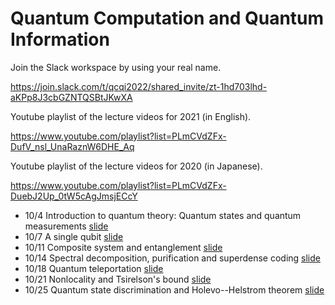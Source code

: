 # Quantum Computation and Quantum Information

Join the Slack workspace by using your real name.

https://join.slack.com/t/qcqi2022/shared_invite/zt-1hd703lhd-aKPp8J3cbGZNTQSBtJKwXA

Youtube playlist of the lecture videos for 2021 (in English).

https://www.youtube.com/playlist?list=PLmCVdZFx-DufV_nsl_UnaRaznW6DHE_Aq

Youtube playlist of the lecture videos for 2020 (in Japanese).

https://www.youtube.com/playlist?list=PLmCVdZFx-DuebJ2Up_0tW5cAgJmsjECcY

* 10/4 Introduction to quantum theory: Quantum states and quantum measurements [slide](/tex/01_states_measurements.pdf)
* 10/7 A single qubit [slide](/tex/02_1qubit.pdf)
* 10/11 Composite system and entanglement [slide](/tex/03_joint.pdf)
* 10/14 Spectral decomposition, purification and superdense coding [slide](/tex/04_mixed_state.pdf)
* 10/18 Quantum teleportation [slide](/tex/05_teleportation.pdf)
* 10/21 Nonlocality and Tsirelson's bound [slide](/tex/06_nonlocality.pdf)
* 10/25 Quantum state discrimination and Holevo--Helstrom theorem [slide](/tex/07_Trace.pdf)

<!--
* 10/26 Quantum circuit [slide](/tex/08_Deutsch.pdf)
* 11/2 Universality of quantum circuit [slide](/tex/09_Universality.pdf)
* 11/5 Universality of quantum circuit [slide](/tex/10_Universality2.pdf)
* 11/9 Quantum phase estimation [slide](/tex/11_QuantumPhaseEstimation.pdf)
* 11/12 Shor's algorithm [slide](/tex/12_Shor.pdf)
* 11/16 Grover's algorithm [slide](/tex/13_Grover.pdf)
* 11/19 Operational characterization of quantum nonlocality [slide](/tex/14_QuantumCorrelation.pdf)
-->
